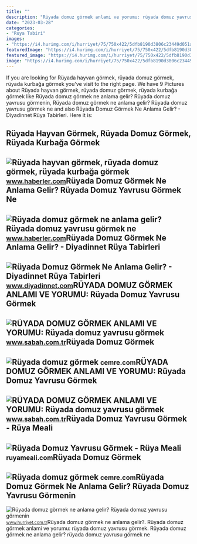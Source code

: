 ```yaml
---
title: ""
description: "Rüyada domuz görmek anlami ve yorumu: rüyada domuz yavrusu görmek"
date: "2023-03-28"
categories:
- "Ruya Tabiri"
images:
- "https://i4.hurimg.com/i/hurriyet/75/750x422/5dfb8190d3806c23449d051a.jpg"
featuredImage: "https://i4.hurimg.com/i/hurriyet/75/750x422/5dfb8190d3806c23449d051a.jpg"
featured_image: "https://i4.hurimg.com/i/hurriyet/75/750x422/5dfb8190d3806c23449d051a.jpg"
image: "https://i4.hurimg.com/i/hurriyet/75/750x422/5dfb8190d3806c23449d051a.jpg"
---
```


If you are looking for Rüyada hayvan görmek, rüyada domuz görmek, rüyada kurbağa görmek you've visit to the right page. We have 9 Pictures about Rüyada hayvan görmek, rüyada domuz görmek, rüyada kurbağa görmek like Rüyada domuz görmek ne anlama gelir? Rüyada domuz yavrusu görmenin, Rüyada domuz görmek ne anlama gelir? Rüyada domuz yavrusu görmek ne and also Rüyada Domuz Görmek Ne Anlama Gelir? - Diyadinnet Rüya Tabirleri. Here it is:

Rüyada Hayvan Görmek, Rüyada Domuz Görmek, Rüyada Kurbağa Görmek
----------------------------------------------------------------

 ![Rüyada hayvan görmek, rüyada domuz görmek, rüyada kurbağa görmek](https://i.hbrcdn.com/haber/2019/12/11/ruyada-hayvan-gormek-ruyada-domuz-gormek-ruyada-12707119_1661_m.jpg) <small>www.haberler.com</small>Rüyada Domuz Görmek Ne Anlama Gelir? Rüyada Domuz Yavrusu Görmek Ne
-------------------------------------------------------------------

 ![Rüyada domuz görmek ne anlama gelir? Rüyada domuz yavrusu görmek ne](https://i.hbrcdn.com/haber/2021/11/23/ruyada-domuz-gormek-ne-anlama-gelir-ruyada-domuz-14549609_603_amp.jpg) <small>www.haberler.com</small>Rüyada Domuz Görmek Ne Anlama Gelir? - Diyadinnet Rüya Tabirleri
----------------------------------------------------------------

 ![Rüyada Domuz Görmek Ne Anlama Gelir? - Diyadinnet Rüya Tabirleri](https://www.diyadinnet.com/d/ruya/ruyada-domuz-gormek-ne-anlama-gelir-4317.jpg) <small>www.diyadinnet.com</small>RÜYADA DOMUZ GÖRMEK ANLAMI VE YORUMU: Rüyada Domuz Yavrusu Görmek
-----------------------------------------------------------------

 ![RÜYADA DOMUZ GÖRMEK ANLAMI VE YORUMU: Rüyada domuz yavrusu görmek](https://iasbh.tmgrup.com.tr/373127/752/395/0/102/724/482?u=https://isbh.tmgrup.com.tr/sbh/2019/10/17/ruyada-domuz-gormek-ne-anlama-gelir-1571322383062.jpg) <small>www.sabah.com.tr</small>Rüyada Domuz Görmek
-------------------

 ![Rüyada domuz görmek](https://cemre.com/uploads/oldfiles/ruyada-domuz-gormek-994299294-1024x683.png) <small>cemre.com</small>RÜYADA DOMUZ GÖRMEK ANLAMI VE YORUMU: Rüyada Domuz Yavrusu Görmek
-----------------------------------------------------------------

 ![RÜYADA DOMUZ GÖRMEK ANLAMI VE YORUMU: Rüyada domuz yavrusu görmek](https://iasbh.tmgrup.com.tr/8a0a52/0/0/0/0/724/482?u=https://isbh.tmgrup.com.tr/sbh/2019/10/17/ruyada-domuz-gormek-ne-anlama-gelir-1571322408725.jpg&mw=600) <small>www.sabah.com.tr</small>Rüyada Domuz Yavrusu Görmek - Rüya Meali
----------------------------------------

 ![Rüyada Domuz Yavrusu Görmek - Rüya Meali](http://ruyameali.com/wp-content/uploads/2017/08/domuz-yavrusu-2-1024x683.jpg) <small>ruyameali.com</small>Rüyada Domuz Görmek
-------------------

 ![Rüyada domuz görmek](https://cemre.com/uploads/oldfiles/ruyada-domuz-gormek-6246264-1024x683.png) <small>cemre.com</small>Rüyada Domuz Görmek Ne Anlama Gelir? Rüyada Domuz Yavrusu Görmenin
------------------------------------------------------------------

 ![Rüyada domuz görmek ne anlama gelir? Rüyada domuz yavrusu görmenin](https://i4.hurimg.com/i/hurriyet/75/750x422/5dfb8190d3806c23449d051a.jpg) <small>www.hurriyet.com.tr</small>Rüyada domuz görmek ne anlama gelir?. Rüyada domuz görmek anlami ve yorumu: rüyada domuz yavrusu görmek. Rüyada domuz görmek ne anlama gelir? rüyada domuz yavrusu görmek ne
